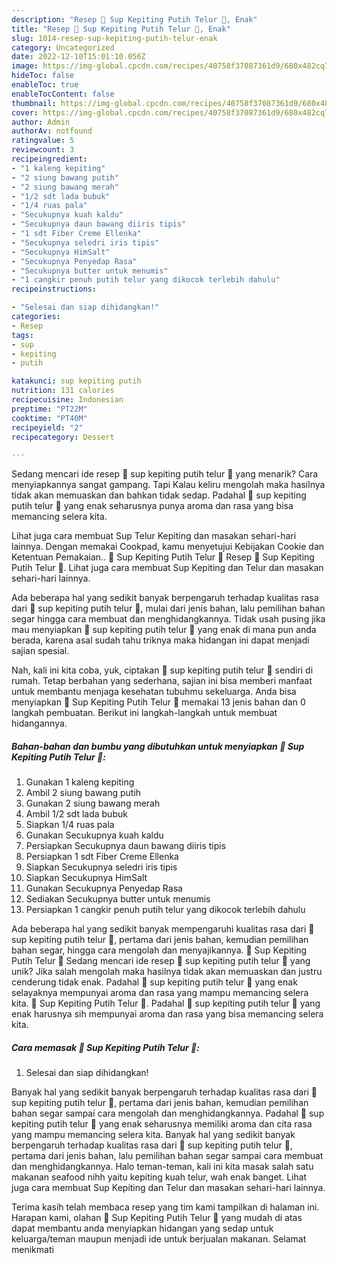 ```yaml
---
description: "Resep 🦀 Sup Kepiting Putih Telur 🦀, Enak"
title: "Resep 🦀 Sup Kepiting Putih Telur 🦀, Enak"
slug: 1014-resep-sup-kepiting-putih-telur-enak
category: Uncategorized
date: 2022-12-10T15:01:10.056Z
image: https://img-global.cpcdn.com/recipes/40758f37087361d9/680x482cq70/sup-kepiting-putih-telur-foto-resep-utama.jpg
hideToc: false
enableToc: true
enableTocContent: false
thumbnail: https://img-global.cpcdn.com/recipes/40758f37087361d9/680x482cq70/sup-kepiting-putih-telur-foto-resep-utama.jpg
cover: https://img-global.cpcdn.com/recipes/40758f37087361d9/680x482cq70/sup-kepiting-putih-telur-foto-resep-utama.jpg
author: Admin
authorAv: notfound
ratingvalue: 5
reviewcount: 3
recipeingredient:
- "1 kaleng kepiting"
- "2 siung bawang putih"
- "2 siung bawang merah"
- "1/2 sdt lada bubuk"
- "1/4 ruas pala"
- "Secukupnya kuah kaldu"
- "Secukupnya daun bawang diiris tipis"
- "1 sdt Fiber Creme Ellenka"
- "Secukupnya seledri iris tipis"
- "Secukupnya HimSalt"
- "Secukupnya Penyedap Rasa"
- "Secukupnya butter untuk menumis"
- "1 cangkir penuh putih telur yang dikocok terlebih dahulu"
recipeinstructions:

- "Selesai dan siap dihidangkan!"
categories:
- Resep
tags:
- sup
- kepiting
- putih

katakunci: sup kepiting putih 
nutrition: 131 calories
recipecuisine: Indonesian
preptime: "PT22M"
cooktime: "PT40M"
recipeyield: "2"
recipecategory: Dessert

---
```



Sedang mencari ide resep 🦀 sup kepiting putih telur 🦀 yang menarik? Cara menyiapkannya sangat gampang. Tapi Kalau keliru mengolah maka hasilnya tidak akan memuaskan dan bahkan tidak sedap. Padahal 🦀 sup kepiting putih telur 🦀 yang enak seharusnya punya aroma dan rasa yang bisa memancing selera kita.


Lihat juga cara membuat Sup Telur Kepiting dan masakan sehari-hari lainnya. Dengan memakai Cookpad, kamu menyetujui Kebijakan Cookie dan Ketentuan Pemakaian.. 🦀 Sup Kepiting Putih Telur 🦀 Resep 🦀 Sup Kepiting Putih Telur 🦀. Lihat juga cara membuat Sup Kepiting dan Telur dan masakan sehari-hari lainnya.

Ada beberapa hal yang sedikit banyak berpengaruh terhadap kualitas rasa dari 🦀 sup kepiting putih telur 🦀, mulai dari jenis bahan, lalu pemilihan bahan segar hingga cara membuat dan menghidangkannya. Tidak usah pusing jika mau menyiapkan 🦀 sup kepiting putih telur 🦀 yang enak di mana pun anda berada, karena asal sudah tahu triknya maka hidangan ini dapat menjadi sajian spesial.


Nah, kali ini kita coba, yuk, ciptakan 🦀 sup kepiting putih telur 🦀 sendiri di rumah. Tetap berbahan yang sederhana, sajian ini bisa memberi manfaat untuk membantu menjaga kesehatan tubuhmu sekeluarga. Anda bisa menyiapkan 🦀 Sup Kepiting Putih Telur 🦀 memakai 13 jenis bahan dan 0 langkah pembuatan. Berikut ini langkah-langkah untuk membuat hidangannya.

<!--inarticleads1-->

##### Bahan-bahan dan bumbu yang dibutuhkan untuk menyiapkan 🦀 Sup Kepiting Putih Telur 🦀:

1. Gunakan 1 kaleng kepiting
1. Ambil 2 siung bawang putih
1. Gunakan 2 siung bawang merah
1. Ambil 1/2 sdt lada bubuk
1. Siapkan 1/4 ruas pala
1. Gunakan Secukupnya kuah kaldu
1. Persiapkan Secukupnya daun bawang diiris tipis
1. Persiapkan 1 sdt Fiber Creme Ellenka
1. Siapkan Secukupnya seledri iris tipis
1. Siapkan Secukupnya HimSalt
1. Gunakan Secukupnya Penyedap Rasa
1. Sediakan Secukupnya butter untuk menumis
1. Persiapkan 1 cangkir penuh putih telur yang dikocok terlebih dahulu


Ada beberapa hal yang sedikit banyak mempengaruhi kualitas rasa dari 🦀 sup kepiting putih telur 🦀, pertama dari jenis bahan, kemudian pemilihan bahan segar, hingga cara mengolah dan menyajikannya. 🦀 Sup Kepiting Putih Telur 🦀 Sedang mencari ide resep 🦀 sup kepiting putih telur 🦀 yang unik? Jika salah mengolah maka hasilnya tidak akan memuaskan dan justru cenderung tidak enak. Padahal 🦀 sup kepiting putih telur 🦀 yang enak selayaknya mempunyai aroma dan rasa yang mampu memancing selera kita. 🦀 Sup Kepiting Putih Telur 🦀. Padahal 🦀 sup kepiting putih telur 🦀 yang enak harusnya sih mempunyai aroma dan rasa yang bisa memancing selera kita. 

<!--inarticleads2-->

##### Cara memasak 🦀 Sup Kepiting Putih Telur 🦀:


1. Selesai dan siap dihidangkan!

Banyak hal yang sedikit banyak berpengaruh terhadap kualitas rasa dari 🦀 sup kepiting putih telur 🦀, pertama dari jenis bahan, kemudian pemilihan bahan segar sampai cara mengolah dan menghidangkannya. Padahal 🦀 sup kepiting putih telur 🦀 yang enak seharusnya memiliki aroma dan cita rasa yang mampu memancing selera kita. Banyak hal yang sedikit banyak berpengaruh terhadap kualitas rasa dari 🦀 sup kepiting putih telur 🦀, pertama dari jenis bahan, lalu pemilihan bahan segar sampai cara membuat dan menghidangkannya. Halo teman-teman, kali ini kita masak salah satu makanan seafood nihh yaitu kepiting kuah telur, wah enak banget. Lihat juga cara membuat Sup Kepiting dan Telur dan masakan sehari-hari lainnya. 

Terima kasih telah membaca resep yang tim kami tampilkan di halaman ini. Harapan kami, olahan 🦀 Sup Kepiting Putih Telur 🦀 yang mudah di atas dapat membantu anda menyiapkan hidangan yang sedap untuk keluarga/teman maupun menjadi ide untuk berjualan makanan. Selamat menikmati
